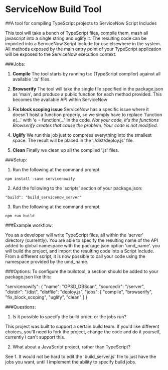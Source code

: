# ServiceNow Build Tool

##A tool for compiling TypeScript projects to ServiceNow Script Includes

This tool will take a bunch of TypeScript files, compile them, mash all javascript into a single string and uglify it. The resulting code can be imported into a ServiceNow Script Include for use elsewhere in the system. All methods exposed by the main entry point of your TypeScript application will be exposed to the ServiceNow execution context.

###Jobs:

1. **Compile**
The tool starts by running tsc (TypeScript compiler) against all available '.ts' files.

2. **Browserify**
The tool will take the single file specified in the package.json as 'main', and produce a public function for each method provided. This becomes the available API within ServiceNow

3. **Fix block scoping issue**
ServiceNow has a specific issue where it doesn't hoist a function properly, so we simply have to replace 'function e(...' with 'e = function(...' in the code. _Not your code, it's the functions Browserify creates that cause the problem. Your code is not modified._

4. **Uglify**
We run this job just to compress everything into the smallest space. The result will be placed in the './dist/deploy.js' file.

5. **Clean**
Finally we clean up all the compiled '.js' files.

###Setup:

1. Run the following at the command prompt:

  `npm install -save servicenowify`

2. Add the following to the 'scripts' section of your package.json:

  `"build": "build_servicenow_server"`

3. Run the following at the command prompt:

  `npm run build`

###Example workflow:

You as a developer will write TypeScript files, all within the 'server' directory (currently). You are able to specify the resulting name of the API added to global namespace with the package.json option 'umd_name'. you will build the project, and import the resulting code into a Script Include. From a different script, it is now possible to call your code using the namespace provided by the umd_name.

###Options:
To configure the buildtool, a section should be added to your package.json like this:

   "servicenowify": {
     "name": "OPSD_DBScan",
     "sourcedir": "/server",
     "distdir": "/dist",
     "distfile": "deploy.js",
     "jobs": [
       "compile",
       "browserify",
       "fix_block_scoping",
       "uglify",
       "clean"
     ]
   }

###Questions:

1. Is it possible to specify the build order, or the jobs run?

This project was built to support a certain build team. If you'd like different choices, you'll need to fork the project, change the code and do it yourself, currently I can't support this.

2. What about a JavaScript project, rather than TypeScript?

See 1. It would not be hard to edit the 'build_server.js' file to just have the jobs you want, until I implement the ability to specify build jobs.